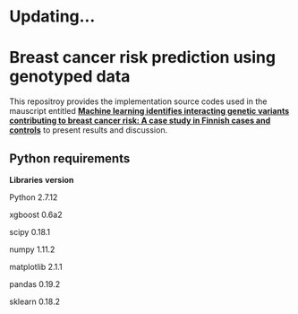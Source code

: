 # Updating...
# Breast cancer risk prediction using genotyped data

This repositroy provides the implementation source codes used in the mauscript entitled **[Machine learning identifies interacting genetic variants contributing to breast cancer risk: A case study in Finnish cases and controls](https://www.nature.com/articles/s41598-018-31573-5)** to present results and discussion.

## Python requirements
**Libraries**  **version**

Python            2.7.12

xgboost           0.6a2

scipy             0.18.1

numpy             1.11.2

matplotlib        2.1.1

pandas            0.19.2

sklearn           0.18.2

